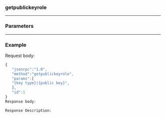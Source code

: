 ### getpublickeyrole
---
### Parameters
---
### Example

Request body:
```javascript
{
   "jsonrpc":"1.0",
   "method":"getpublickeyrole",
   "params":[
   "{key type}|{public key}", 
   ],
   "id":1
}
Response body:

Response Description:
